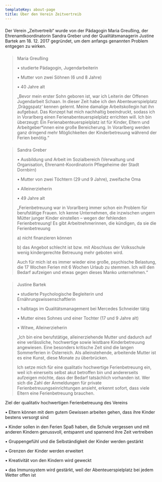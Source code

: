 ```yaml
---
templateKey: about-page
title: Über den Verein Zeitvertreib
---
```

### 

Der Verein „Zeitvertreib“ wurde von der Pädagogin Maria Greußing, der Ehrenamtkoordinatorin Sandra Greber und der Qualitätsmanagerin Justine Bartek am 18. 12. 2017 gegründet, um dem anfangs genannten Problem entgegen zu wirken. 

### 

> Maria Greußing
>
> •	studierte Pädagogin, Jugendarbeiterin
>
> •	Mutter von zwei Söhnen (6 und 8 Jahre)
>
> •	40 Jahre alt
>
> „Bevor mein erster Sohn geboren ist, war ich Leiterin der Offenen Jugendarbeit Schaan. In dieser Zeit habe ich den Abenteuerspielplatz ‚Dräggspatz‘ kennen gelernt. Meine damalige Arbeitskollegin hat ihn aufgebaut. Das Konzept hat mich nachhaltig beeindruckt, sodass ich in Vorarlberg einen Ferienabenteuerspielplatz errichten will. Ich bin überzeugt: Ein Ferienabenteuerspielplatz ist für Kinder, Eltern und Arbeitgeber*innen eine große Bereicherung. In Vorarlberg werden ganz dringend mehr Möglichkeiten der Kinderbetreuung während der Ferien benötig.“

### 

> Sandra Greber
>
> •	Ausbildung und Arbeit im Sozialbereich (Verwaltung und Organisation, Ehrenamt-Koordinatorin Pflegeheime der Stadt Dornbirn)
>
> •	Mutter von zwei Töchtern (29 und 9 Jahre), zweifache Oma
>
> •	Alleinerzieherin
>
> •	49 Jahre alt
>
> „Ferienbetreuung war in Vorarlberg immer schon ein Problem für berufstätige Frauen. Ich kenne Unternehmen, die inzwischen ungern Mütter junger Kinder einstellen – wegen der fehlenden Ferienbetreuung! Es gibt Arbeitnehmerinnen, die kündigen, da sie die Ferienbetreuung
>
> a) nicht finanzieren können
>
> b) das Angebot schlecht ist bzw. mit Abschluss der Volksschule wenig kindergerechte Betreuung mehr geboten wird.
>
> Auch für mich ist es immer wieder eine große, psychische Belastung, die 17 Wochen Ferien mit 6 Wochen Urlaub zu stemmen. Ich will den Bedarf aufzeigen und etwas gegen dieses Manko unternehmen.“

### 

> Justine Bartek
>
> •	studierte Psychologische Begleiterin und Ernährungswissenschaftlerin
>
> •	halbtags im Qualitätsmanagement bei Mercedes Schneider tätig
>
> •	Mutter eines Sohnes und einer Tochter (17 und 9 Jahre alt)
>
> •	Witwe, Alleinerzieherin
>
> „Ich bin eine berufstätige, alleinerziehende Mutter und dadurch auf eine verlässliche, hochwertige sowie leistbare Kinderbetreuung angewiesen. Eine besonders kritische Zeit sind die langen Sommerferien in Österreich. Als alleinstehende, arbeitende Mutter ist es eine Kunst, diese Monate zu überbrücken.
>
> Ich setze mich für eine qualitativ hochwertige Ferienbetreuung ein, weil ich einerseits selbst akut betroffen bin und andererseits aufzeigen möchte, dass der Bedarf tatsächlich vorhanden ist. Wer sich die Zahl der Anmeldungen für private Ferienbetreuungseinrichtungen ansieht, erkennt sofort, dass viele Eltern eine Ferienbetreuung brauchen.



Ziel der qualitativ hochwertigen Ferienbetreuung des Vereins



•	Eltern können mit dem gutem Gewissen arbeiten gehen, dass ihre Kinder bestens versorgt sind

•	Kinder sollen in den Ferien Spaß haben, die Schule vergessen und mit anderen Kindern genussvoll, entspannt und spannend ihre Zeit vertreiben 

•	Gruppengefühl und die Selbständigkeit der Kinder werden gestärkt

•	Grenzen der Kinder werden erweitert 

•	Kreativität von den Kindern wird geweckt

•	das Immunsystem wird gestärkt, weil der Abenteuerspielplatz bei jedem Wetter offen ist



###
